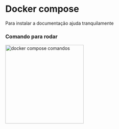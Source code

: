 # Docker compose
Para instalar a documentação ajuda tranquilamente

### Comando para rodar
<img width="245" alt="docker compose comandos" src="https://user-images.githubusercontent.com/13201575/189538418-91f8a579-361d-4a56-9712-7fbaf0b88541.png">
